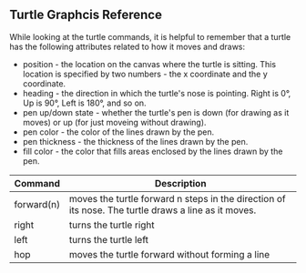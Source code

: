 ## Turtle Graphcis Reference

While looking at the turtle commands, it is helpful to remember that a turtle has the following attributes related to 
how it moves and draws:
* position - the location on the canvas where the turtle is sitting. This location is specified by two 
numbers - the x coordinate and the y coordinate.
* heading - the direction in which the turtle's nose is pointing. Right is 0°, Up is 90°, Left is 180°, and so on.
* pen up/down state - whether the turtle's pen is down (for drawing as it moves) or up (for just moveing without drawing).
* pen color - the color of the lines drawn by the pen.
* pen thickness - the thickness of the lines drawn by the pen.
* fill color - the color that fills areas enclosed by the lines drawn by the pen.


| Command           | Description                                  
|-----------        |----------------------------------------------
| forward(n)        | moves the turtle forward n steps in the direction of its nose. The turtle draws a line as it moves.
| right             | turns the turtle right                       
| left              | turns the turtle left                        
| hop               | moves the turtle forward without forming a line 
